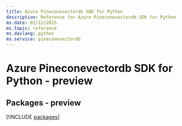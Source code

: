 ```yaml
---
title: Azure Pineconevectordb SDK for Python
description: Reference for Azure Pineconevectordb SDK for Python
ms.date: 02/12/2025
ms.topic: reference
ms.devlang: python
ms.service: pineconevectordb
---
```

# Azure Pineconevectordb SDK for Python - preview
## Packages - preview
[!INCLUDE [packages](pineconevectordb-index.md)]